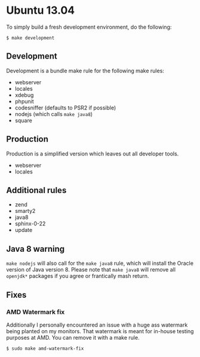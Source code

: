 # Ubuntu 13.04

To simply build a fresh development environment, do the following:

```
$ make development
```

## Development

Development is a bundle make rule for the following make rules:

- webserver
- locales
- xdebug
- phpunit
- codesniffer (defaults to PSR2 if possible)
- nodejs (which calls `make java8`)
- square

## Production

Production is a simplified version which leaves out all developer tools.

- webserver
- locales

## Additional rules

- zend
- smarty2
- java8
- sphinx-0-22
- update

## Java 8 warning

`make nodejs` will also call for the `make java8` rule, which will install the Oracle version of Java version 8.
Please note that `make java8` will remove all `openjdk*` packages if you agree or frantically mash return.

## Fixes

### AMD Watermark fix
Additionally I personally encountered an issue with a huge ass watermark being planted on my monitors.
That watermark is meant for in-house testing purposes at AMD. You can remove it with a make rule.

```
$ sudo make amd-watermark-fix
```
